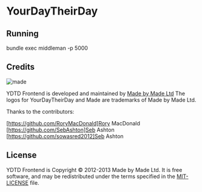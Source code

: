 # YourDayTheirDay

Running
-------
bundle exec middleman -p 5000


Credits
-------

![made](https://s3-eu-west-1.amazonaws.com/made-assets/googleapps/google-apps.png)

YDTD Frontend is developed and maintained by [Made by Made Ltd](http://www.madebymade.co.uk) The logos for YourDayTheirDay and Made are trademarks of Made by Made Ltd.

Thanks to the contributors:

[https://github.com/RoryMacDonald]Rory MacDonald
[https://github.com/SebAshton]Seb Ashton
[https://github.com/sowasred2012]Seb Ashton

License
-------

YDTD Frontend is Copyright © 2012-2013 Made by Made Ltd. It is free software, and may be
redistributed under the terms specified in the [MIT-LICENSE](https://github.com/madebymade/ydtd-frontend/blob/master/LICENSE) file.

